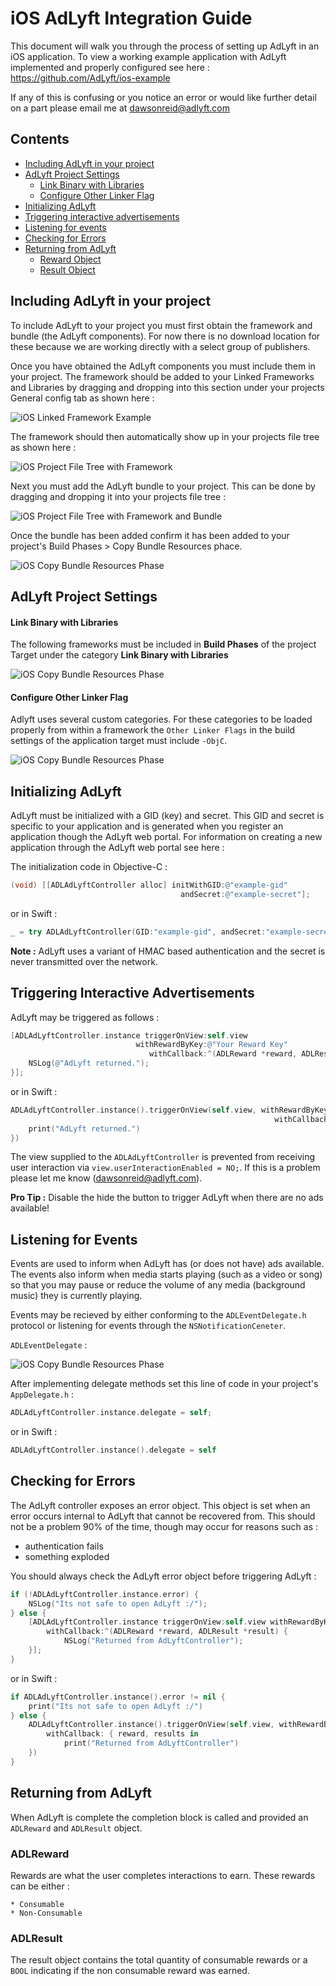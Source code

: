 
# iOS AdLyft Integration Guide

This document will walk you through the process of setting up AdLyft in an iOS
application. To view a working example application with AdLyft implemented
and properly configured see here : https://github.com/AdLyft/ios-example

If any of this is confusing or you notice an error or would like further detail
on a part please email me at dawsonreid@adlyft.com

## Contents

- [Including AdLyft in your project](#including-adlyft-in-your-project)
- [AdLyft Project Settings](#adlyft-project-settings)
     *  [Link Binary with Libraries](#link-binary-with-libraries)
     *  [Configure Other Linker Flag](#configure-other-linker-flag)
- [Initializing AdLyft](#initializing-adlyft)
- [Triggering interactive advertisements](#triggering-interactive-advertisements)
- [Listening for events](#listening-for-events)
- [Checking for Errors](#checking-for-errors)
- [Returning from AdLyft](#returning-from-adlyft)
    * [Reward Object](#reward-object)
    * [Result Object](#result-object)

## Including AdLyft in your project

To include AdLyft to your project you must first obtain the framework and
bundle (the AdLyft components). For now there is no download location for these
because we are working directly with a select group of publishers.

Once you have obtained the AdLyft components you must include them in your
project. The framework should be added to your Linked Frameworks and Libraries
by dragging and dropping into this section under your projects General config
tab as shown here :

![iOS Linked Framework Example](/images/ios-linked-frameworks.png)

The framework should then automatically show up in your projects file tree as
shown here :

![iOS Project File Tree with Framework](/images/ios-project-tree-with-framework.png)

Next you must add the AdLyft bundle to your project. This can be done by
dragging and dropping it into your projects file tree :

![iOS Project File Tree with Framework and Bundle](/images/ios-project-tree-with-framework-and-bundle.png)

Once the bundle has been added confirm it has been added to your project's
Build Phases > Copy Bundle Resources phace.

![iOS Copy Bundle Resources Phase](/images/ios-copy-bundle-resources-phase.png)

## AdLyft Project Settings

#### Link Binary with Libraries

The following frameworks must be included in **Build Phases** of the project
Target under the category **Link Binary with Libraries**

![iOS Copy Bundle Resources Phase](/images/ios-link-binary-with-libraries.png)

#### Configure Other Linker Flag

Adlyft uses several custom categories. For these categories to be loaded properly
from within a framework the `Other Linker Flags` in the build settings of the
application target must include `-ObjC`.

![iOS Copy Bundle Resources Phase](/images/ios-objc-linker-flags.png)

## Initializing AdLyft

AdLyft must be initialized with a GID (key) and secret. This GID and secret is
specific to your application and is generated when you register an application
though the AdLyft web portal. For information on creating a new application
through the AdLyft web portal see here :

The initialization code in Objective-C :

```objective-c
(void) [[ADLAdLyftController alloc] initWithGID:@"example-gid"
                                      andSecret:@"example-secret"];
```

or in Swift :

```swift
_ = try ADLAdLyftController(GID:"example-gid", andSecret:"example-secret")                
```

**Note :** AdLyft uses a variant of HMAC based authentication and the secret is
never transmitted over the network.

## Triggering Interactive Advertisements

AdLyft may be triggered as follows :

```objective-c
[ADLAdLyftController.instance triggerOnView:self.view
                            withRewardByKey:@"Your Reward Key"
                               withCallback:^(ADLReward *reward, ADLResult *results){
    NSLog(@"AdLyft returned.");
}];
```

or in Swift :

```swift
ADLAdLyftController.instance().triggerOnView(self.view, withRewardByKey:"Your Reward Key",
                                                           withCallback:{ reward, results in
    print("AdLyft returned.")
})
```

The view supplied to the `ADLAdLyftController` is prevented from receiving user
interaction via `view.userInteractionEnabled = NO;`. If this is a problem please
let me know (dawsonreid@adlyft.com).

**Pro Tip :** Disable the hide the button to trigger AdLyft when there are no ads
available!

## Listening for Events

Events are used to inform when AdLyft has (or does not have) ads available.
The events also inform when media starts playing (such as a video or song) so
that you may pause or reduce the volume of any media (background music) they
is currently playing.

Events may be recieved by either conforming to the `ADLEventDelegate.h` protocol
or listening for events through the `NSNotificationCeneter`.

`ADLEventDelegate` :

![iOS Copy Bundle Resources Phase](/images/ios-AppDelegateH-ADLEventDelegates.png)

After implementing delegate methods set this line of code in your project's `AppDelegate.h` :

```objective-c
ADLAdLyftController.instance.delegate = self;
```

or in Swift :

```swift
ADLAdLyftController.instance().delegate = self
```

## Checking for Errors

The AdLyft controller exposes an error object. This object is set when an error occurs internal to
AdLyft that cannot be recovered from. This should not be a problem 90% of the time, though may occur
for reasons such as :

- authentication fails
- something exploded

You should always check the AdLyft error object before triggering AdLyft :     

```objective-c
if (!ADLAdLyftController.instance.error) {
    NSLog("Its not safe to open AdLyft :/");
} else {
    [ADLAdLyftController.instance triggerOnView:self.view withRewardByKey:"Coin Rewards",
        withCallback:^(ADLReward *reward, ADLResult *result) {
            NSLog("Returned from AdLyftController");
    }];
}
```

or in Swift :

```swift
if ADLAdLyftController.instance().error != nil {
    print("Its not safe to open AdLyft :/")
} else {
    ADLAdLyftController.instance().triggerOnView(self.view, withRewardByKey:"Coin Rewards",
        withCallback: { reward, results in
            print("Returned from AdLyftController")
    })
}
```

## Returning from AdLyft

When AdLyft is complete the completion block is called and provided an `ADLReward` and `ADLResult` object.

### ADLReward

Rewards are what the user completes interactions to earn. These rewards can be either :

    * Consumable
    * Non-Consumable

### ADLResult

The result object contains the total quantity of consumable rewards or a `BOOL` indicating if the non
consumable reward was earned.

